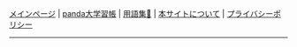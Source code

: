 [メインページ](https://sidestory.pandanote.info/) \| [panda大学習帳](https://pandanote.info/) \| [用語集📒](https://sidestory.pandanote.info/glossary.html) \| [本サイトについて](https://sidestory.pandanote.info/about/) \| [プライバシーポリシー](https://pandanote.info/?page_id=69)

___


